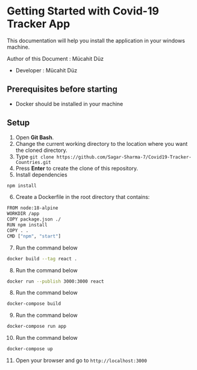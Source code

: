 # Getting Started with Covid-19 Tracker App

This documentation will help you install the application in your windows machine.

Author of this Document : Mücahit Düz

- Developer : Mücahit Düz

## Prerequisites before starting

- Docker should be installed in your machine

## Setup

1.  Open **Git Bash**.
2.  Change the current working directory to the location where you want the cloned directory.
3.  Type `git clone https://github.com/Sagar-Sharma-7/Covid19-Tracker-Countries.git`
4.  Press **Enter** to create the clone of this repository.
5.  Install dependencies

```bash
npm install
```

6.  Create a Dockerfile in the root directory that contains:

```bash
FROM node:18-alpine
WORKDIR /app
COPY package.json ./
RUN npm install
COPY . .
CMD ["npm", "start"]
```

7.  Run the command below

```bash
docker build --tag react .
```

8.  Run the command below

```bash
docker run --publish 3000:3000 react
```

8.  Run the command below

```bash
docker-compose build
```

9.  Run the command below

```bash
docker-compose run app
```

10. Run the command below

```bash
docker-compose up
```

11. Open your browser and go to `http://localhost:3000`
